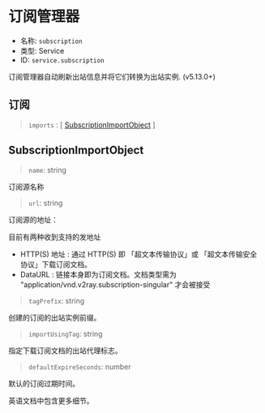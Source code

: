 # 订阅管理器
* 名称: `subscription`
* 类型: Service
* ID: `service.subscription`

订阅管理器自动刷新出站信息并将它们转换为出站实例. (v5.13.0+)

## 订阅
> `imports` : [ [SubscriptionImportObject](#subscriptionimportobject) ]

## SubscriptionImportObject

> `name`: string

订阅源名称

> `url`: string

订阅源的地址：

目前有两种收到支持的发地址
- HTTP(S) 地址 : 通过 HTTP(S) 即  「超文本传输协议」或 「超文本传输安全协议」下载订阅文档。
- DataURL : 链接本身即为订阅文档。文档类型需为 "application/vnd.v2ray.subscription-singular" 才会被接受
> `tagPrefix`: string

创建的订阅的出站实例前缀。

> `importUsingTag`: string

指定下载订阅文档的出站代理标志。

> `defaultExpireSeconds`: number

默认的订阅过期时间。

英语文档中包含更多细节。
